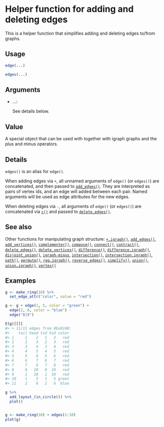# Helper function for adding and deleting edges

This is a helper function that simplifies adding and deleting edges
to/from graphs.

## Usage

``` r
edge(...)

edges(...)
```

## Arguments

- ...:

  See details below.

## Value

A special object that can be used with together with igraph graphs and
the plus and minus operators.

## Details

`edges()` is an alias for `edge()`.

When adding edges via `+`, all unnamed arguments of `edge()` (or
`edges()`) are concatenated, and then passed to
[`add_edges()`](https://r.igraph.org/reference/add_edges.md). They are
interpreted as pairs of vertex ids, and an edge will added between each
pair. Named arguments will be used as edge attributes for the new edges.

When deleting edges via `-`, all arguments of `edge()` (or `edges()`)
are concatenated via [`c()`](https://rdrr.io/r/base/c.html) and passed
to [`delete_edges()`](https://r.igraph.org/reference/delete_edges.md).

## See also

Other functions for manipulating graph structure:
[`+.igraph()`](https://r.igraph.org/reference/plus-.igraph.md),
[`add_edges()`](https://r.igraph.org/reference/add_edges.md),
[`add_vertices()`](https://r.igraph.org/reference/add_vertices.md),
[`complementer()`](https://r.igraph.org/reference/complementer.md),
[`compose()`](https://r.igraph.org/reference/compose.md),
[`connect()`](https://r.igraph.org/reference/ego.md),
[`contract()`](https://r.igraph.org/reference/contract.md),
[`delete_edges()`](https://r.igraph.org/reference/delete_edges.md),
[`delete_vertices()`](https://r.igraph.org/reference/delete_vertices.md),
[`difference()`](https://r.igraph.org/reference/difference.md),
[`difference.igraph()`](https://r.igraph.org/reference/difference.igraph.md),
[`disjoint_union()`](https://r.igraph.org/reference/disjoint_union.md),
[`igraph-minus`](https://r.igraph.org/reference/igraph-minus.md),
[`intersection()`](https://r.igraph.org/reference/intersection.md),
[`intersection.igraph()`](https://r.igraph.org/reference/intersection.igraph.md),
[`path()`](https://r.igraph.org/reference/path.md),
[`permute()`](https://r.igraph.org/reference/permute.md),
[`rep.igraph()`](https://r.igraph.org/reference/rep.igraph.md),
[`reverse_edges()`](https://r.igraph.org/reference/reverse_edges.md),
[`simplify()`](https://r.igraph.org/reference/simplify.md),
[`union()`](https://r.igraph.org/reference/union.md),
[`union.igraph()`](https://r.igraph.org/reference/union.igraph.md),
[`vertex()`](https://r.igraph.org/reference/vertex.md)

## Examples

``` r
g <- make_ring(10) %>%
  set_edge_attr("color", value = "red")

g <- g + edge(1, 5, color = "green") +
  edge(2, 6, color = "blue") -
  edge("8|9")

E(g)[[]]
#> + 11/11 edges from 8ba92d8:
#>    tail head tid hid color
#> 1     1    2   1   2   red
#> 2     2    3   2   3   red
#> 3     3    4   3   4   red
#> 4     4    5   4   5   red
#> 5     5    6   5   6   red
#> 6     6    7   6   7   red
#> 7     7    8   7   8   red
#> 8     9   10   9  10   red
#> 9     1   10   1  10   red
#> 10    1    5   1   5 green
#> 11    2    6   2   6  blue

g %>%
  add_layout_(in_circle()) %>%
  plot()


g <- make_ring(10) + edges(1:10)
plot(g)
```
